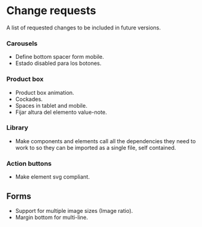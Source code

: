# Change requests
A list of requested changes to be included in future versions.

### Carousels
* Define bottom spacer form mobile.
* Estado disabled para los botones.

### Product box
* Product box animation.
* Cockades.
* Spaces in tablet and mobile.
* Fijar altura del elemento value-note.

### Library
* Make components and elements call all the dependencies they need to work to so they can be imported as a single file, self contained.

### Action buttons
* Make element svg compliant.

## Forms
* Support for multiple image sizes (Image ratio).
* Margin bottom for multi-line.
